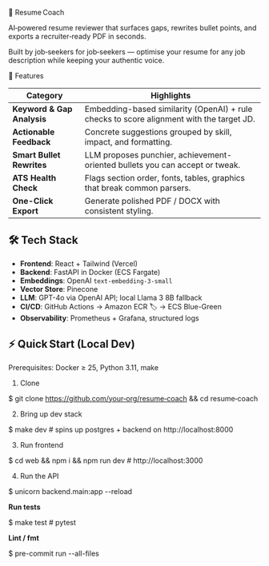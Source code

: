 📄 Resume Coach

AI‑powered resume reviewer that surfaces gaps, rewrites bullet points, and exports a recruiter‑ready PDF in seconds.

Built by job‑seekers for job‑seekers — optimise your resume for any job description while keeping your authentic voice.

🚀 Features

| Category | Highlights |
|----------|------------|
| **Keyword & Gap Analysis** | Embedding-based similarity (OpenAI) + rule checks to score alignment with the target JD. |
| **Actionable Feedback** | Concrete suggestions grouped by skill, impact, and formatting. |
| **Smart Bullet Rewrites** | LLM proposes punchier, achievement-oriented bullets you can accept or tweak. |
| **ATS Health Check** | Flags section order, fonts, tables, graphics that break common parsers. |
| **One-Click Export** | Generate polished PDF / DOCX with consistent styling. |

## 🛠️ Tech Stack

- **Frontend**: React + Tailwind (Vercel)
- **Backend**: FastAPI in Docker (ECS Fargate)
- **Embeddings**: OpenAI `text-embedding-3-small`
- **Vector Store**: Pinecone
- **LLM**: GPT-4o via OpenAI API; local Llama 3 8B fallback
- **CI/CD**: GitHub Actions → Amazon ECR 🏷️ → ECS Blue-Green
- **Observability**: Prometheus + Grafana, structured logs

## ⚡ Quick Start (Local Dev)
Prerequisites: Docker ≥ 25, Python 3.11, make
1. Clone
   
$ git clone https://github.com/your‑org/resume‑coach && cd resume‑coach

2. Bring up dev stack
   
$ make dev   # spins up postgres + backend on http://localhost:8000

3. Run frontend
   
$ cd web && npm i && npm run dev  # http://localhost:3000

4. Run the API
   
$ unicorn backend.main:app --reload

**Run tests**

$ make test   # pytest

**Lint / fmt**

$ pre-commit run --all-files
